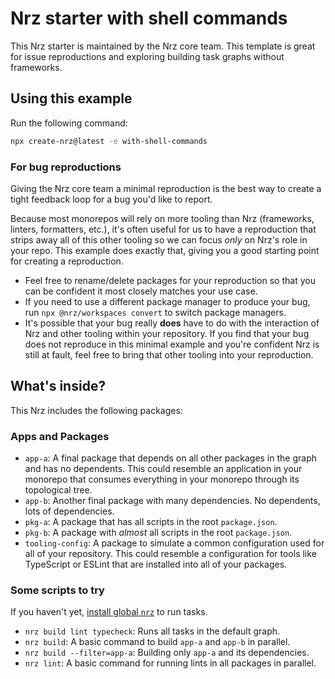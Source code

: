 # Nrz starter with shell commands

This Nrz starter is maintained by the Nrz core team. This template is great for issue reproductions and exploring building task graphs without frameworks.

## Using this example

Run the following command:

```sh
npx create-nrz@latest -e with-shell-commands
```

### For bug reproductions

Giving the Nrz core team a minimal reproduction is the best way to create a tight feedback loop for a bug you'd like to report.

Because most monorepos will rely on more tooling than Nrz (frameworks, linters, formatters, etc.), it's often useful for us to have a reproduction that strips away all of this other tooling so we can focus _only_ on Nrz's role in your repo. This example does exactly that, giving you a good starting point for creating a reproduction.

- Feel free to rename/delete packages for your reproduction so that you can be confident it most closely matches your use case.
- If you need to use a different package manager to produce your bug, run `npx @nrz/workspaces convert` to switch package managers.
- It's possible that your bug really **does** have to do with the interaction of Nrz and other tooling within your repository. If you find that your bug does not reproduce in this minimal example and you're confident Nrz is still at fault, feel free to bring that other tooling into your reproduction.

## What's inside?

This Nrz includes the following packages:

### Apps and Packages

- `app-a`: A final package that depends on all other packages in the graph and has no dependents. This could resemble an application in your monorepo that consumes everything in your monorepo through its topological tree.
- `app-b`: Another final package with many dependencies. No dependents, lots of dependencies.
- `pkg-a`: A package that has all scripts in the root `package.json`.
- `pkg-b`: A package with _almost_ all scripts in the root `package.json`.
- `tooling-config`: A package to simulate a common configuration used for all of your repository. This could resemble a configuration for tools like TypeScript or ESLint that are installed into all of your packages.

### Some scripts to try

If you haven't yet, [install global `nrz`](https://nrz.build/repo/docs/installing#install-globally) to run tasks.

- `nrz build lint typecheck`: Runs all tasks in the default graph.
- `nrz build`: A basic command to build `app-a` and `app-b` in parallel.
- `nrz build --filter=app-a`: Building only `app-a` and its dependencies.
- `nrz lint`: A basic command for running lints in all packages in parallel.
